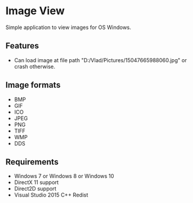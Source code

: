 # Image View
Simple application to view images for OS Windows.

## Features
* Can load image at file path "D:/Vlad/Pictures/15047665988060.jpg" or crash otherwise.

## Image formats
* BMP
* GIF
* ICO
* JPEG
* PNG
* TIFF
* WMP
* DDS

## Requirements
* Windows 7 or Windows 8 or Windows 10
* DirectX 11 support
* Direct2D support
* Visual Studio 2015 C++ Redist